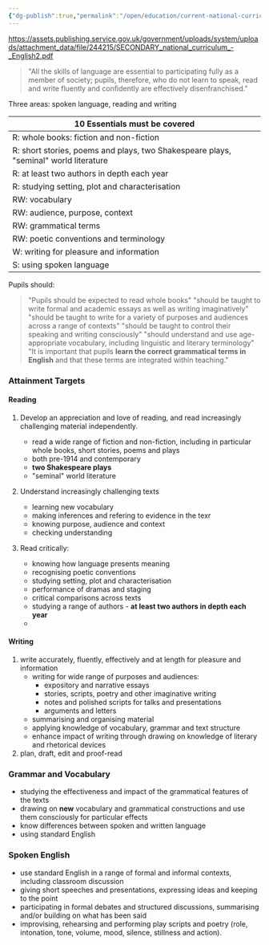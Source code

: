 ```yaml
---
{"dg-publish":true,"permalink":"/open/education/current-national-curriculum-in-english/","dgHomeLink":true,"dgPassFrontmatter":false,"dgShowBacklinks":false,"dgShowLocalGraph":false,"dgShowInlineTitle":false}
---
```




https://assets.publishing.service.gov.uk/government/uploads/system/uploads/attachment_data/file/244215/SECONDARY_national_curriculum_-_English2.pdf

> "All the skills of language are essential to participating fully as a member of society; pupils, therefore, who do not learn to speak, read and write fluently and confidently are effectively disenfranchised."

Three areas: spoken language, reading and writing

| 10 Essentials must be covered|
| --- |
| R: whole books: fiction and non-fiction |
| R: short stories, poems and plays, two Shakespeare plays, "seminal" world literature |
| R: at least two authors in depth each year |
| R: studying setting, plot and characterisation |
| RW: vocabulary |
| RW: audience, purpose, context |
| RW: grammatical terms |
| RW: poetic conventions and terminology |
| W: writing for pleasure and information |
| S: using spoken language |

Pupils should:

> "Pupils should be expected to read whole books"
> "should be taught to write formal and academic essays as well as writing imaginatively"
> "should be taught to write for a variety of purposes and audiences across a range of contexts"
> "should be taught to control their speaking and writing consciously"
> "should understand and use age-appropriate vocabulary, including linguistic and literary terminology"
> "It is important that pupils **learn the correct grammatical terms in English** and that these terms are integrated within teaching."


### Attainment Targets
#### Reading
1. Develop an appreciation and love of reading, and read increasingly challenging material independently.
	- read a wide range of fiction and non-fiction, including in particular whole books, short stories, poems and plays
	- both pre-1914 and contemporary
	- **two Shakespeare plays**
	- "seminal" world literature
	
2. Understand increasingly challenging texts
	- learning new vocabulary
	- making inferences and refering to evidence in the texr
	- knowing purpose, audience and context
	- checking understanding
	
3. Read critically:
	- knowing how language presents meaning
	- recognising poetic conventions
	- studying setting, plot and characterisation
	- performance of dramas and staging
	- critical comparisons across texts
	- studying a range of authors - **at least two authors in depth each year**
	- 
#### Writing
1. write accurately, fluently, effectively and at length for pleasure and information
	- writing for wide range of purposes and audiences:
		- expository and narrative essays
		- stories, scripts, poetry and other imaginative writing
		- notes and polished scripts for talks and presentations
		- arguments and letters
	- summarising and organising material
	- applying knowledge of vocabulary, grammar and text structure
	- enhance impact of writing through drawing on knowledge of literary and rhetorical devices
2. plan, draft, edit and proof-read

### Grammar and Vocabulary
- studying the effectiveness and impact of the grammatical features of the texts
- drawing on **new** vocabulary and grammatical constructions and use them consciously for particular effects
- know differences between spoken and written language
- using standard English

### Spoken English
- use standard English in a range of formal and informal contexts, including classroom discussion
- giving short speeches and presentations, expressing ideas and keeping to the point
- participating in formal debates and structured discussions, summarising and/or building on what has been said
- improvising, rehearsing and performing play scripts and poetry (role, intonation, tone, volume, mood, silence, stillness and action).
